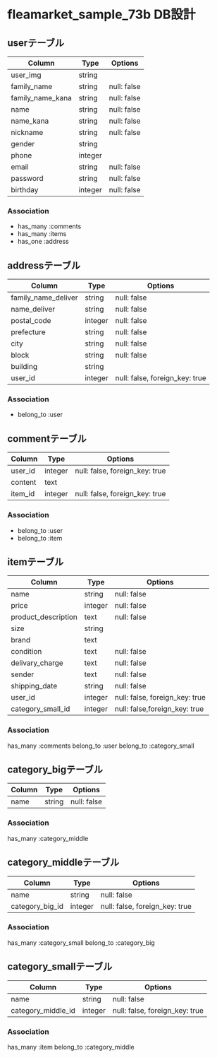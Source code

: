 # fleamarket_sample_73b DB設計

## userテーブル

|Column|Type|Options|
|------|----|-------|
|user_img|string||
|family_name|string|null: false|
|family_name_kana|string|null: false|
|name|string|null: false|
|name_kana|string|null: false|
|nickname|string|null: false|
|gender|string||
|phone|integer||
|email|string|null: false|
|password|string|null: false|
|birthday|integer|null: false|


### Association
- has_many :comments
- has_many :items
- has_one :address


## addressテーブル
|Column|Type|Options|
|------|----|-------|
|family_name_deliver|string|null: false|
|name_deliver|string|null: false|
|postal_code|integer|null: false|
|prefecture|string|null: false|
|city|string|null: false|
|block|string|null: false|
|building|string||
|user_id|integer|null: false, foreign_key: true|

### Association
- belong_to :user


## commentテーブル

|Column|Type|Options|
|------|----|-------|
|user_id|integer|null: false, foreign_key: true|
|content|text||
|item_id|integer|null: false, foreign_key: true|

### Association
- belong_to :user
- belong_to :item


## itemテーブル

|Column|Type|Options|
|------|----|-------|
|name|string|null: false|
|price|integer|null: false|
|product_description|text|null: false|
|size|string||
|brand|text||
|condition|text|null: false|
|delivary_charge|text|null: false|
|sender|text|null: false|
|shipping_date|string|null: false|
|user_id|integer|null: false, foreign_key: true|
|category_small_id|integer|null: false,foreign_key: true|

### Association
has_many :comments
belong_to :user
belong_to :category_small


## category_bigテーブル

|Column|Type|Options|
|------|----|-------|
|name|string|null: false|

### Association
has_many :category_middle


## category_middleテーブル

|Column|Type|Options|
|------|----|-------|
|name|string|null: false|
|category_big_id|integer|null: false, foreign_key: true|

### Association
has_many :category_small
belong_to :category_big


## category_smallテーブル

|Column|Type|Options|
|------|----|-------|
|name|string|null: false|
|category_middle_id|integer|null: false, foreign_key: true|

### Association
has_many :item
belong_to :category_middle
